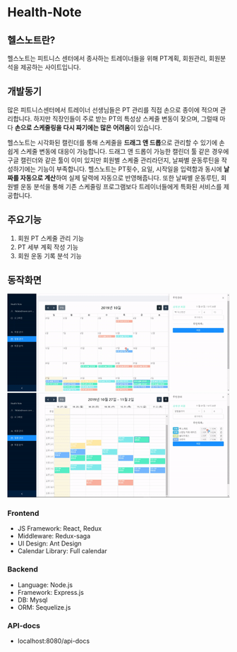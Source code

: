 ﻿# Health-Note
## 헬스노트란?
헬스노트는 피트니스 센터에서 종사하는 트레이너들을 위해 PT계획, 회원관리, 회원분석을 제공하는 사이트입니다. 

## 개발동기
많은 피트니스센터에서 트레이너 선생님들은 PT 관리를 직접 손으로 종이에 적으며 관리합니다. 하지만 직장인들이 주로 받는 PT의 특성상 스케줄 변동이 잦으며, 그럴때 마다 **손으로 스케줄링을 다시 짜기에는 많은 어려움**이 있습니다. 

헬스노트는 시각화된 캘린더를 통해 스케줄을 **드래그 앤 드롭**으로 관리할 수 있기에 손쉽게 스케줄 변동에 대응이 가능합니다. 드래그 앤 드롭이 가능한 캘린더 툴 같은 경우에 구글 캘린더와 같은 툴이 이미 있지만 회원별 스케줄 관리라던지, 날짜별 운동루틴을 작성하기에는 기능이 부족합니다. 헬스노트는 PT횟수, 요일, 시작일을 입력함과 동시에 **날짜를 자동으로 계산**하여 실제 달력에 자동으로 반영해줍니다. 또한 날짜별 운동루틴, 회원별 운동 분석을 통해 기존 스케줄링 프로그램보다 트레이너들에게 특화된 서비스를 제공합니다.

## 주요기능
1. 회원 PT 스케줄 관리 기능
2. PT 세부 계획 작성 기능
3. 회원 운동 기록 분석 기능

## 동작화면
![Alt Text](./server/doc/Health-Note1.gif)<br/>
![Alt Text](./server/doc/Health-Note2.gif)<br/>

### Frontend
- JS Framework: React, Redux
- Middleware: Redux-saga
- UI Design: Ant Design
- Calendar Library: Full calendar

### Backend 
 - Language: Node.js
 - Framework: Express.js 
 - DB: Mysql
 - ORM: Sequelize.js
 ### API-docs
 - localhost:8080/api-docs